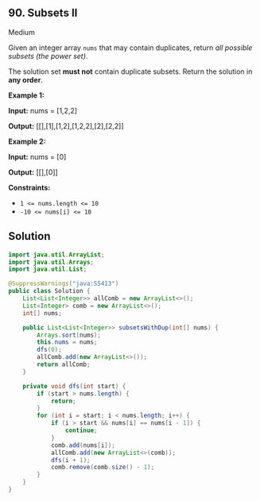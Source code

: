 ## 90\. Subsets II

Medium

Given an integer array `nums` that may contain duplicates, return _all possible subsets (the power set)_.

The solution set **must not** contain duplicate subsets. Return the solution in **any order**.

**Example 1:**

**Input:** nums = [1,2,2]

**Output:** [[],[1],[1,2],[1,2,2],[2],[2,2]] 

**Example 2:**

**Input:** nums = [0]

**Output:** [[],[0]] 

**Constraints:**

*   `1 <= nums.length <= 10`
*   `-10 <= nums[i] <= 10`

## Solution

```java
import java.util.ArrayList;
import java.util.Arrays;
import java.util.List;

@SuppressWarnings("java:S5413")
public class Solution {
    List<List<Integer>> allComb = new ArrayList<>();
    List<Integer> comb = new ArrayList<>();
    int[] nums;

    public List<List<Integer>> subsetsWithDup(int[] nums) {
        Arrays.sort(nums);
        this.nums = nums;
        dfs(0);
        allComb.add(new ArrayList<>());
        return allComb;
    }

    private void dfs(int start) {
        if (start > nums.length) {
            return;
        }
        for (int i = start; i < nums.length; i++) {
            if (i > start && nums[i] == nums[i - 1]) {
                continue;
            }
            comb.add(nums[i]);
            allComb.add(new ArrayList<>(comb));
            dfs(i + 1);
            comb.remove(comb.size() - 1);
        }
    }
}
```